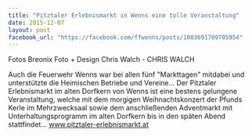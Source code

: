 ```yaml
---
title: "Pitztaler Erlebnismarkt in Wenns eine tolle Veranstaltung"
date: 2015-12-07
layout: post
facebook_url: "https://facebook.com/ffwenns/posts/1003691709705954"
---
```


Fotos Breonix Foto + Design Chris Walch - CHRIS WALCH

Auch die Feuerwehr Wenns war bei allen fünf "Markttagen" mitdabei und unterstützte die Heimischen Betriebe und Vereine... Der Pitztaler Erlebnismarkt im alten Dorfkern von Wenns ist eine bestens gelungene Veranstaltung, welche mit dem morgigen Weihnachtskonzert der Pfunds Kerle im Mehrzwecksaal sowie dem anschließenden Adventmarkt mit Unterhaltungsprogramm im alten Dorfkern bis in den späten Abend stattfindet... www.pitztaler-erlebnismarkt.at